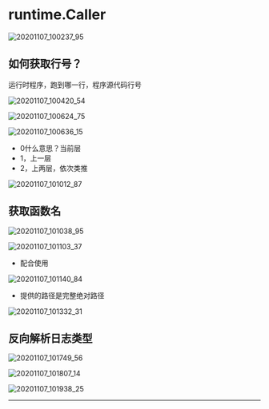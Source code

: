 # runtime.Caller

![20201107_100237_95](image/20201107_100237_95.png)

## 如何获取行号？

运行时程序，跑到哪一行，程序源代码行号

![20201107_100420_54](image/20201107_100420_54.png)

![20201107_100624_75](image/20201107_100624_75.png)

![20201107_100636_15](image/20201107_100636_15.png)

* 0什么意思？当前层
* 1，上一层
* 2，上两层，依次类推

![20201107_101012_87](image/20201107_101012_87.png)

## 获取函数名

![20201107_101038_95](image/20201107_101038_95.png)

![20201107_101103_37](image/20201107_101103_37.png)

* 配合使用

![20201107_101140_84](image/20201107_101140_84.png)

* 提供的路径是完整绝对路径

![20201107_101332_31](image/20201107_101332_31.png)


## 反向解析日志类型

![20201107_101749_56](image/20201107_101749_56.png)

![20201107_101807_14](image/20201107_101807_14.png)

![20201107_101938_25](image/20201107_101938_25.png) 

---
